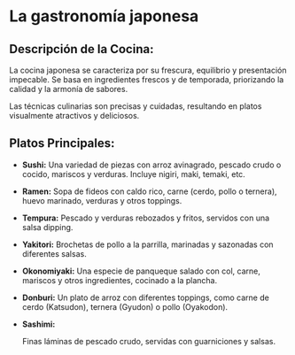 # La gastronomía japonesa

## Descripción de la Cocina:

La cocina japonesa se caracteriza por su frescura, equilibrio y presentación impecable. Se basa en ingredientes frescos y de temporada, priorizando la calidad y la armonía de sabores. 

Las técnicas culinarias son precisas y cuidadas, resultando en platos visualmente atractivos y deliciosos.


## Platos Principales:

- **Sushi:** Una variedad de piezas con arroz avinagrado, pescado crudo o cocido, mariscos y verduras. Incluye nigiri, maki, temaki, etc. 

- **Ramen:** Sopa de fideos con caldo rico, carne (cerdo, pollo o ternera), huevo marinado, verduras y otros toppings. 

- **Tempura:** Pescado y verduras rebozados y fritos, servidos con una salsa dipping. 

- **Yakitori:** Brochetas de pollo a la parrilla, marinadas y sazonadas con diferentes salsas. 

- **Okonomiyaki:** Una especie de panqueque salado con col, carne, mariscos y otros ingredientes, cocinado a la plancha. 

- **Donburi:** Un plato de arroz con diferentes toppings, como carne de cerdo (Katsudon), ternera (Gyudon) o pollo (Oyakodon). 

- **Sashimi:** 

  Finas láminas de pescado crudo, servidas con guarniciones y salsas.

  